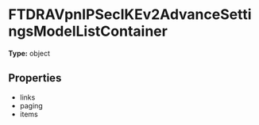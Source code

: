 # FTDRAVpnIPSecIKEv2AdvanceSettingsModelListContainer


**Type:** object

## Properties
* links
* paging
* items
